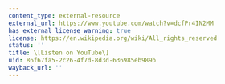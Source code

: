 ```yaml
---
content_type: external-resource
external_url: https://www.youtube.com/watch?v=dcfPr4IN2MM
has_external_license_warning: true
license: https://en.wikipedia.org/wiki/All_rights_reserved
status: ''
title: \[Listen on YouTube\]
uid: 86f67fa5-2c26-4f7d-8d3d-636985eb989b
wayback_url: ''
---
```

